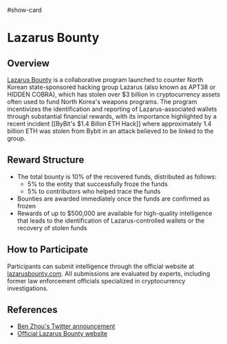 #show-card

# Lazarus Bounty

## Overview

[Lazarus Bounty](https://www.lazarusbounty.com/) is a collaborative program launched to counter North Korean state-sponsored hacking group Lazarus (also known as APT38 or HIDDEN COBRA), which has stolen over $3 billion in cryptocurrency assets often used to fund North Korea's weapons programs. The program incentivizes the identification and reporting of Lazarus-associated wallets through substantial financial rewards, with its importance highlighted by a recent incident [[ByBit's $1.4 Billon ETH Hack]] where approximately 1.4 billion ETH was stolen from Bybit in an attack believed to be linked to the group.

## Reward Structure

- The total bounty is 10% of the recovered funds, distributed as follows:
    - 5% to the entity that successfully froze the funds
    - 5% to contributors who helped trace the funds
- Bounties are awarded immediately once the funds are confirmed as frozen
- Rewards of up to $500,000 are available for high-quality intelligence that leads to the identification of Lazarus-controlled wallets or the recovery of stolen funds

## How to Participate

Participants can submit intelligence through the official website at [lazarusbounty.com](https://www.lazarusbounty.com/en/). All submissions are evaluated by experts, including former law enforcement officials specialized in cryptocurrency investigations.


## References
- [Ben Zhou's Twitter announcement](https://x.com/benbybit/status/1894397098323579333)
- [Official Lazarus Bounty website](https://www.lazarusbounty.com/en/)